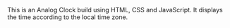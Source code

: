 This is an Analog Clock build using HTML, CSS and JavaScript. It displays the time according to the local time zone.